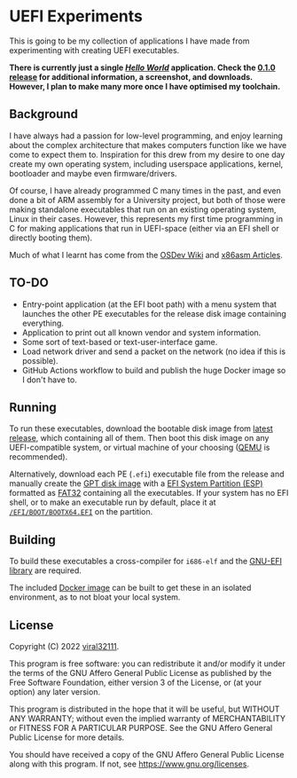 # UEFI Experiments

This is going to be my collection of applications I have made from experimenting with creating UEFI executables.

**There is currently just a single *[Hello World](hello-world/)* application. Check the [0.1.0 release](https://github.com/viral32111/uefi-experiments/releases/tag/0.1.0) for additional information, a screenshot, and downloads. However, I plan to make many more once I have optimised my toolchain.**

## Background

I have always had a passion for low-level programming, and enjoy learning about the complex architecture that makes computers function like we have come to expect them to. Inspiration for this drew from my desire to one day create my own operating system, including userspace applications, kernel, bootloader and maybe even firmware/drivers.

Of course, I have already programmed C many times in the past, and even done a bit of ARM assembly for a University project, but both of those were making standalone executables that run on an existing operating system, Linux in their cases. However, this represents my first time programming in C for making applications that run in UEFI-space (either via an EFI shell or directly booting them).

Much of what I learnt has come from the [OSDev Wiki](https://wiki.osdev.org/UEFI) and [x86asm Articles](http://x86asm.net/articles/uefi-programming-first-steps/).

## TO-DO

* Entry-point application (at the EFI boot path) with a menu system that launches the other PE executables for the release disk image containing everything.
* Application to print out all known vendor and system information.
* Some sort of text-based or text-user-interface game.
* Load network driver and send a packet on the network (no idea if this is possible).
* GitHub Actions workflow to build and publish the huge Docker image so I don't have to.

## Running

To run these executables, download the bootable disk image from [latest release](https://github.com/viral32111/uefi-experiments/releases/latest), which containing all of them. Then boot this disk image on any UEFI-compatible system, or virtual machine of your choosing ([QEMU](https://www.qemu.org/) is recommended).

Alternatively, download each PE (`.efi`) executable file from the release and manually create the [GPT disk image](https://wiki.osdev.org/GPT) with a [EFI System Partition (ESP)](https://wiki.osdev.org/EFI_System_Partition) formatted as [FAT32](https://wiki.osdev.org/FAT32) containing all the executables. If your system has no EFI shell, or to make an executable run by default, place it at [`/EFI/BOOT/BOOTX64.EFI`](https://wiki.osdev.org/UEFI#Bootable_UEFI_applications) on the partition.

## Building

To build these executables a cross-compiler for `i686-elf` and the [GNU-EFI library](https://sourceforge.net/projects/gnu-efi/files/) are required.

The included [Docker image](dockerfile) can be built to get these in an isolated environment, as to not bloat your local system.

## License

Copyright (C) 2022 [viral32111](https://viral32111.com).

This program is free software: you can redistribute it and/or modify
it under the terms of the GNU Affero General Public License as
published by the Free Software Foundation, either version 3 of the
License, or (at your option) any later version.

This program is distributed in the hope that it will be useful,
but WITHOUT ANY WARRANTY; without even the implied warranty of
MERCHANTABILITY or FITNESS FOR A PARTICULAR PURPOSE. See the
GNU Affero General Public License for more details.

You should have received a copy of the GNU Affero General Public License
along with this program. If not, see https://www.gnu.org/licenses.

